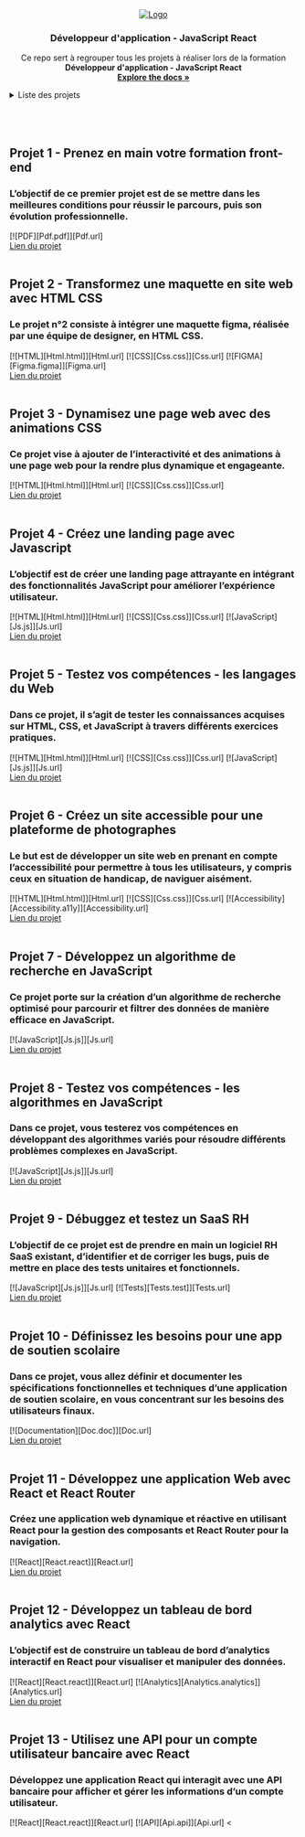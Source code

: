 <div align="center">
  <a href="https://github.com/ElMoucheh/Formation-OpenClassrooms">
    <img src="https://www.solutions-ressources-humaines.com/logo/51c0ba3cbf5680eoc_purple_.png" alt="Logo">
  </a>

  <h3 align="center">Développeur d'application - JavaScript React</h3>

  <p align="center">
    Ce repo sert à regrouper tous les projets à réaliser lors de la formation <strong>Développeur d'application - JavaScript React</strong>
    <br />
    <a href="https://github.com/ElMoucheh/Formation-OpenClassrooms"><strong>Explore the docs »</strong></a>
    <br />
  </p>
</div>

<details>
  <summary>Liste des projets</summary>
  <ol>
    <li><a href="#projet-1---prenez-en-main-votre-formation-front-end">Prenez en main votre formation front-end</a></li>
    <li><a href="#projet-2---Transformez-une-maquette-en-site-web-avec-HTML-CSS">Transformez une maquette en site web avec HTML CSS</a></li>
    <li><a href="#projet-3---Dynamisez-une-page-web-avec-des-animations-CSS">Dynamisez une page web avec des animations CSS</a></li>
    <li><a href="#projet-4---Créez-une-landing-page-avec-Javascript">Créez une landing page avec Javascript</a></li>
    <li><a href="#projet-5---Testez-vos-compétences---les-langages-du-Web">Testez vos compétences - les langages du Web</a></li>
    <li><a href="#projet-6---Créez-un-site-accessible-pour-une-plateforme-de-photographes">Créez un site accessible pour une plateforme de photographes</a></li>
    <li><a href="#projet-7---Développez-un-algorithme-de-recherche-en-JavaScript">Développez un algorithme de recherche en JavaScript</a></li>
    <li><a href="#projet-8---Testez-vos-compétences---les-algorithmes-en-JavaScript">Testez vos compétences - les algorithmes en JavaScript</a></li>
    <li><a href="#projet-9---Débuggez-et-testez-un-SaaS-RH">Débuggez et testez un SaaS RH</a></li>
    <li><a href="#projet-10---Définissez-les-besoins-pour-une-app-de-soutien-scolaire">Définissez les besoins pour une app de soutien scolaire</a></li>
    <li><a href="#projet-11---Développez-une-application-Web-avec-React-et-React-Router">Développez une application Web avec React et React Router</a></li>
    <li><a href="#projet-12---Développez-un-tableau-de-bord-analytics-avec-React">Développez un tableau de bord analytics avec React</a></li>
    <li><a href="#projet-13---Utilisez-une-API-pour-un-compte-utilisateur-bancaire-avec-React">Utilisez une API pour un compte utilisateur bancaire avec React</a></li>
    <li><a href="#projet-14---Faites-passer-une-librairie-jQuery-vers-React">Faites passer une librairie jQuery vers React</a></li>
  </ol>
</details>
<br><br><br>

## Projet 1 - Prenez en main votre formation front-end
### L’objectif de ce premier projet est de se mettre dans les meilleures conditions pour réussir le parcours, puis son évolution professionnelle.
[![PDF][Pdf.pdf]][Pdf.url]<br>
<a href="https://github.com/ElMoucheh/Projet-1">Lien du projet</a>
<br><br>

## Projet 2 - Transformez une maquette en site web avec HTML CSS
### Le projet n°2 consiste à intégrer une maquette figma, réalisée par une équipe de designer, en HTML CSS.
[![HTML][Html.html]][Html.url] [![CSS][Css.css]][Css.url] [![FIGMA][Figma.figma]][Figma.url]<br>
<a href="https://github.com/ElMoucheh/Projet-2">Lien du projet</a>
<br><br>

## Projet 3 - Dynamisez une page web avec des animations CSS
### Ce projet vise à ajouter de l’interactivité et des animations à une page web pour la rendre plus dynamique et engageante.
[![HTML][Html.html]][Html.url] [![CSS][Css.css]][Css.url] <br>
<a href="https://github.com/ElMoucheh/Projet-3">Lien du projet</a>
<br><br>

## Projet 4 - Créez une landing page avec Javascript
### L’objectif est de créer une landing page attrayante en intégrant des fonctionnalités JavaScript pour améliorer l’expérience utilisateur.
[![HTML][Html.html]][Html.url] [![CSS][Css.css]][Css.url] [![JavaScript][Js.js]][Js.url] <br>
<a href="https://github.com/ElMoucheh/Projet-4">Lien du projet</a>
<br><br>

## Projet 5 - Testez vos compétences - les langages du Web
### Dans ce projet, il s’agit de tester les connaissances acquises sur HTML, CSS, et JavaScript à travers différents exercices pratiques.
[![HTML][Html.html]][Html.url] [![CSS][Css.css]][Css.url] [![JavaScript][Js.js]][Js.url] <br>
<a href="https://github.com/ElMoucheh/Projet-5">Lien du projet</a>
<br><br>

## Projet 6 - Créez un site accessible pour une plateforme de photographes
### Le but est de développer un site web en prenant en compte l’accessibilité pour permettre à tous les utilisateurs, y compris ceux en situation de handicap, de naviguer aisément.
[![HTML][Html.html]][Html.url] [![CSS][Css.css]][Css.url] [![Accessibility][Accessibility.a11y]][Accessibility.url] <br>
<a href="https://github.com/ElMoucheh/Projet-6">Lien du projet</a>
<br><br>

## Projet 7 - Développez un algorithme de recherche en JavaScript
### Ce projet porte sur la création d’un algorithme de recherche optimisé pour parcourir et filtrer des données de manière efficace en JavaScript.
[![JavaScript][Js.js]][Js.url] <br>
<a href="https://github.com/ElMoucheh/Projet-7">Lien du projet</a>
<br><br>

## Projet 8 - Testez vos compétences - les algorithmes en JavaScript
### Dans ce projet, vous testerez vos compétences en développant des algorithmes variés pour résoudre différents problèmes complexes en JavaScript.
[![JavaScript][Js.js]][Js.url] <br>
<a href="https://github.com/ElMoucheh/Projet-8">Lien du projet</a>
<br><br>

## Projet 9 - Débuggez et testez un SaaS RH
### L’objectif de ce projet est de prendre en main un logiciel RH SaaS existant, d’identifier et de corriger les bugs, puis de mettre en place des tests unitaires et fonctionnels.
[![JavaScript][Js.js]][Js.url] [![Tests][Tests.test]][Tests.url] <br>
<a href="https://github.com/ElMoucheh/Projet-9">Lien du projet</a>
<br><br>

## Projet 10 - Définissez les besoins pour une app de soutien scolaire
### Dans ce projet, vous allez définir et documenter les spécifications fonctionnelles et techniques d’une application de soutien scolaire, en vous concentrant sur les besoins des utilisateurs finaux.
[![Documentation][Doc.doc]][Doc.url] <br>
<a href="https://github.com/ElMoucheh/Projet-10">Lien du projet</a>
<br><br>

## Projet 11 - Développez une application Web avec React et React Router
### Créez une application web dynamique et réactive en utilisant React pour la gestion des composants et React Router pour la navigation.
[![React][React.react]][React.url] <br>
<a href="https://github.com/ElMoucheh/Projet-11">Lien du projet</a>
<br><br>

## Projet 12 - Développez un tableau de bord analytics avec React
### L’objectif est de construire un tableau de bord d’analytics interactif en React pour visualiser et manipuler des données.
[![React][React.react]][React.url] [![Analytics][Analytics.analytics]][Analytics.url] <br>
<a href="https://github.com/ElMoucheh/Projet-12">Lien du projet</a>
<br><br>

## Projet 13 - Utilisez une API pour un compte utilisateur bancaire avec React
### Développez une application React qui interagit avec une API bancaire pour afficher et gérer les informations d’un compte utilisateur.
[![React][React.react]][React.url] [![API][Api.api]][Api.url] <
